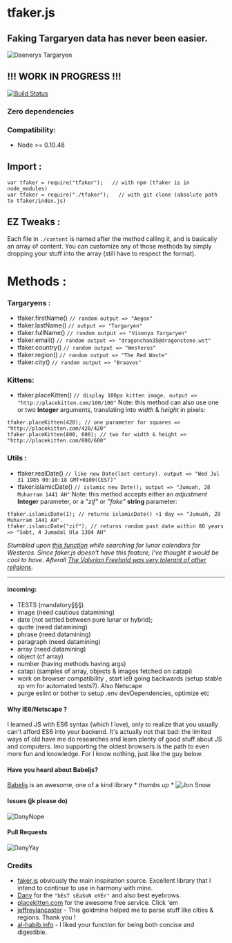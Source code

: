 # tfaker.js
## Faking Targaryen data has never been easier. 
![Daenerys Targaryen](https://i.ibb.co/FJcDwz2/Ciwa-MU5-Ws-AAFgdc.jpg)
## !!! WORK IN PROGRESS !!!
[![Build Status](https://travis-ci.org/TheRealBarenziah/tfaker.js.svg?branch=master)](https://travis-ci.org/TheRealBarenziah/tfaker.js)
### Zero dependencies
### Compatibility:
- Node >= 0.10.48

## Import : 
```
var tfaker = require("tfaker");   // with npm (tfaker is in node_modules)   
var tfaker = require("./tfaker");   // with git clone (absolute path to tfaker/index.js)
```
## EZ Tweaks :
Each file in `./content` is named after the method calling it, and is basically an array of content. You can customize any of those methods by simply dropping your stuff into the array (still have to respect the format).

# Methods :
### Targaryens :  
- tfaker.firstName() `// random output => "Aegon"`
- tfaker.lastName() `// output => "Targaryen"`
- tfaker.fullName() `// random output => "Visenya Targaryen"`
- tfaker.email() `// random output => "dragonchan35@dragonstone.wst"`
- tfaker.country() `// random output => "Westeros"`
- tfaker.region() `// random output => "The Red Waste"`
- tfaker.city() `// random output => "Braavos"`
### Kittens: 
- tfaker.placeKitten() `// display 100px kitten image. output => "http://placekitten.com/100/100"`
Note: this method can also use one or two **Integer** arguments, translating into *width* & *height* in pixels:
```
tfaker.placeKitten(420); // one parameter for squares => "http://placekitten.com/420/420"
tfaker.placeKitten(800, 600); // two for width & height => "http://placekitten.com/800/600"
```
### Utils :
- tfaker.realDate() `// like new Date(last century). output => "Wed Jul 31 1985 00:10:18 GMT+0100(CEST)"`
- tfaker.islamicDate() `// islamic new Date(); output => "Jumuah, 28 Muharram 1441 AH"`
Note: this method accepts either an *adjustment* **Integer** parameter, or a *"zif"* or *"fake"* **string** parameter:
```
tfaker.islamicDate(1); // returns islamicDate() +1 day => "Jumuah, 29 Muharram 1441 AH".
tfaker.islamicDate("zif"); // returns random past date within 8O years => "Sabt, 4 Jumadal Ula 1384 AH"
```
*Stumbled upon [this function][6] while searching for lunar calendars for Westeros. Since faker.js doesn't have this feature, I've thought it would be cool to have. Afterall [The Valyrian Freehold was very tolerant of other religions][7].*
___
#### incoming: 
- TESTS (mandatory§§§)
- image (need cautious datamining)
- date (not settled between pure lunar or hybrid);
- quote (need datamining)
- phrase (need datamining)
- paragraph (need datamining)
- array (need datamining)
- object (cf array)
- number (having methods having args)
- catapi (samples of array, objects & images fetched on catapi)
- work on browser compatibility , start ie9 going backwards (setup stable xp vm for automated tests?). Also Netscape
- purge eslint or bother to setup .env devDependencies, optimize etc

#### Why IE6/Netscape  ?
I learned JS with ES6 syntax (which I love), only to realize that you usually can't afford ES6 into your backend. It's actually not that bad: the limited ways of old have me do researches and learn plenty of good stuff about JS and computers. Imo supporting the oldest browsers is the path to even more fun and knowledge. For I know nothing, just like the guy below.

#### Have you heard about Babeljs?
[Babeljs][5] is an awesome, one of a kind library * *thumbs up* *
![Jon Snow](https://i.ibb.co/LSGFXR2/dunwanit.png)
#### Issues (jk please do)
![DanyNope](https://i.ibb.co/4Y2wP6Y/danuBad.jpg)
#### Pull Requests
![DanyYay](https://i.ibb.co/R9dYJDr/danyGood.jpg)
### Credits
- [faker.js][1] obviously the main inspiration source. Excellent library that I intend to continue to use in harmony with mine.
- [Dany][2] for the `"bEsT sEaSoN eVEr"` and also best eyebrows.
- [placekitten.com][3] for the awesome free service. Click 'em
- [jeffreylancaster][4] - This goldmine helped me to parse stuff like cities & regions. Thank you !
- [al-habib.info][6] -  I liked your function for being both concise and digestible.

[1]: https://github.com/marak/Faker.js/
[2]: https://www.instagram.com/emilia_clarke/
[3]: http://placekitten.com/
[4]: https://github.com/jeffreylancaster/game-of-thrones
[5]: https://github.com/babel/babel
[6]: https://www.al-habib.info/islamic-calendar/hijricalendartext.htm
[7]: https://gameofthrones.fandom.com/wiki/Valyrian_religion#In_the_books